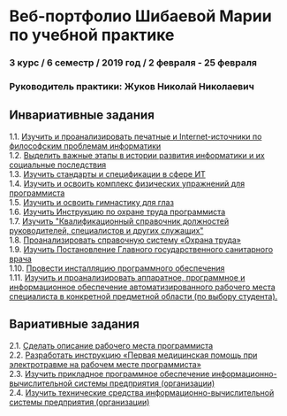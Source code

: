 # Веб-портфолио Шибаевой Марии по учебной практике
### 3 курс / 6 семестр / 2019 год / 2 февраля - 25 февраля

### Руководитель практики: Жуков Николай Николаевич  


## Инвариативные задания

1.1. [Изучить и проанализировать печатные и Internet-источники по философским проблемам информатики]()  
1.2. [Выделить важные этапы в истории развития информатики и их социальные последствия ]()  
1.3. [Изучить стандарты и спецификации в сфере ИТ ]()  
1.4. [Изучить и освоить комплекс физических упражнений для программиста ]()  
1.5. [Изучить и освоить гимнастику для глаз ]()  
1.6. [Изучить Инструкцию по охране труда программиста ]()  
1.7. [Изучить "Квалификационный справочник должностей руководителей, специалистов и других служащих"]()  
1.8. [Проанализировать справочную систему «Охрана труда» ]()  
1.9. [Изучить Постановление Главного государственного санитарного врача]()  
1.10. [Провести инсталляцию программного обеспечения ]()  
1.11. [Изучить и проанализировать аппаратное, программное и информационное обеспечение автоматизированного рабочего места специалиста в конкретной предметной области (по выбору студента).]()  




## Вариативные задания
2.1. [Сделать описание рабочего места программиста ]()  
2.2. [Разработать инструкцию «Первая медицинская помощь при электротравме на рабочем месте программиста» ]()  
2.3. [Изучить прикладное программное обеспечение информационно-вычислительной системы предприятия (организации) ]()  
2.4. [Изучить технические средства информационно-вычислительной системы предприятия (организации) ]()



